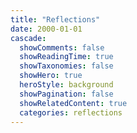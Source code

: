 ```yaml
---
title: "Reflections"
date: 2000-01-01
cascade:
  showComments: false
  showReadingTime: true
  showTaxonomies: false
  showHero: true
  heroStyle: background
  showPagination: false
  showRelatedContent: true
  categories: reflections
---
```

